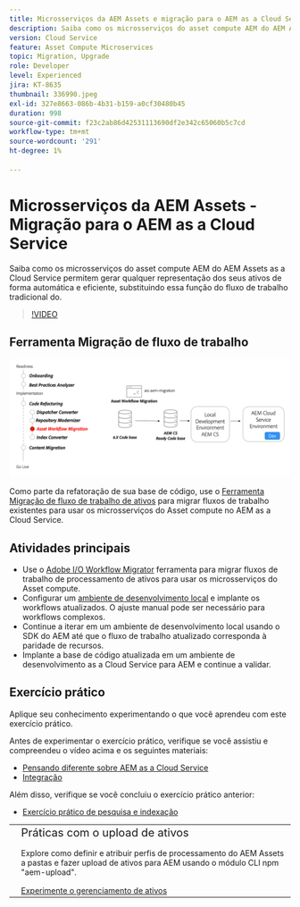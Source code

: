 ```yaml
---
title: Microsserviços da AEM Assets e migração para o AEM as a Cloud Service
description: Saiba como os microsserviços do asset compute AEM do AEM Assets as a Cloud Service permitem gerar qualquer representação dos seus ativos de forma automática e eficiente, substituindo essa função do fluxo de trabalho tradicional do.
version: Cloud Service
feature: Asset Compute Microservices
topic: Migration, Upgrade
role: Developer
level: Experienced
jira: KT-8635
thumbnail: 336990.jpeg
exl-id: 327e8663-086b-4b31-b159-a0cf30480b45
duration: 998
source-git-commit: f23c2ab86d42531113690df2e342c65060b5c7cd
workflow-type: tm+mt
source-wordcount: '291'
ht-degree: 1%

---
```


# Microsserviços da AEM Assets - Migração para o AEM as a Cloud Service

Saiba como os microsserviços do asset compute AEM do AEM Assets as a Cloud Service permitem gerar qualquer representação dos seus ativos de forma automática e eficiente, substituindo essa função do fluxo de trabalho tradicional do.

>[!VIDEO](https://video.tv.adobe.com/v/336990?quality=12&learn=on)

## Ferramenta Migração de fluxo de trabalho

![Ferramenta Migração de fluxo de trabalho de ativos](./assets/asset-workflow-migration.png)

Como parte da refatoração de sua base de código, use o [Ferramenta Migração de fluxo de trabalho de ativos](https://experienceleague.adobe.com/docs/experience-manager-cloud-service/moving/refactoring-tools/asset-workflow-migration-tool.html?lang=pt-BR) para migrar fluxos de trabalho existentes para usar os microsserviços do Asset compute no AEM as a Cloud Service.

## Atividades principais

+ Use o [Adobe I/O Workflow Migrator](https://github.com/adobe/aio-cli-plugin-aem-cloud-service-migration#command-aio-aem-migrationworkflow-migrator) ferramenta para migrar fluxos de trabalho de processamento de ativos para usar os microsserviços do Asset compute.
+ Configurar um [ambiente de desenvolvimento local](https://experienceleague.adobe.com/docs/experience-manager-learn/cloud-service/local-development-environment-set-up/overview.html?lang=pt-BR) e implante os workflows atualizados. O ajuste manual pode ser necessário para workflows complexos.
+ Continue a iterar em um ambiente de desenvolvimento local usando o SDK do AEM até que o fluxo de trabalho atualizado corresponda à paridade de recursos.
+ Implante a base de código atualizada em um ambiente de desenvolvimento as a Cloud Service para AEM e continue a validar.

## Exercício prático

Aplique seu conhecimento experimentando o que você aprendeu com este exercício prático.

Antes de experimentar o exercício prático, verifique se você assistiu e compreendeu o vídeo acima e os seguintes materiais:

+ [Pensando diferente sobre AEM as a Cloud Service](./introduction.md)
+ [Integração](./onboarding.md)

Além disso, verifique se você concluiu o exercício prático anterior:

+ [Exercício prático de pesquisa e indexação](./search-and-indexing.md#hands-on-exercise)

<table style="border-width:0">
    <tr>
        <td style="width:150px">
            <a  rel="noreferrer"
                target="_blank"
                href="https://github.com/adobe/aem-cloud-engineering-video-series-exercises/tree/session8-assets#cloud-acceleration-bootcamp---session-8-assets-and-microservices"><img alt="Repositório GitHub de exercícios práticos" src="./assets/github.png"/>
            </a>        
        </td>
        <td style="width:100%;margin-bottom:1rem;">
            <div style="font-size:1.25rem;font-weight:400;">Práticas com o upload de ativos</div>
            <p style="margin:1rem 0">
                Explore como definir e atribuir perfis de processamento do AEM Assets a pastas e fazer upload de ativos para AEM usando o módulo CLI npm "aem-upload".
            </p>
            <a  rel="noreferrer"
                target="_blank"
                href="https://github.com/adobe/aem-cloud-engineering-video-series-exercises/tree/session8-assets#cloud-acceleration-bootcamp---session-8-assets-and-microservices" class="spectrum-Button spectrum-Button--primary spectrum-Button--sizeM">
                <span class="spectrum-Button-label has-no-wrap has-text-weight-bold">Experimente o gerenciamento de ativos</span>
            </a>
        </td>
    </tr>
</table>
